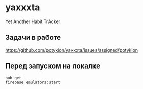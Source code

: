 # yaxxxta

Yet Another Habit TrAcker

## Задачи в работе

https://github.com/potykion/yaxxxta/issues/assigned/potykion

## Перед запуском на локалке

```
pub get
firebase emulators:start
```
